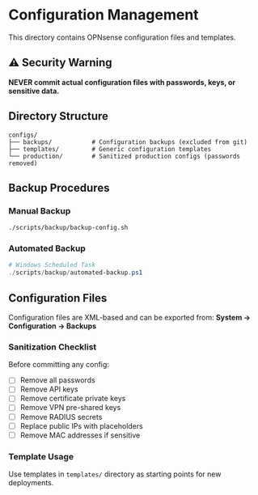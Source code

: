 # Configuration Management

This directory contains OPNsense configuration files and templates.

## ⚠️ Security Warning

**NEVER commit actual configuration files with passwords, keys, or sensitive data.**

## Directory Structure
```
configs/
├── backups/           # Configuration backups (excluded from git)
├── templates/         # Generic configuration templates
└── production/        # Sanitized production configs (passwords removed)
```

## Backup Procedures

### Manual Backup
```bash
./scripts/backup/backup-config.sh
```

### Automated Backup
```powershell
# Windows Scheduled Task
./scripts/backup/automated-backup.ps1
```

## Configuration Files

Configuration files are XML-based and can be exported from:
**System → Configuration → Backups**

### Sanitization Checklist

Before committing any config:
- [ ] Remove all passwords
- [ ] Remove API keys
- [ ] Remove certificate private keys
- [ ] Remove VPN pre-shared keys
- [ ] Remove RADIUS secrets
- [ ] Replace public IPs with placeholders
- [ ] Remove MAC addresses if sensitive

### Template Usage

Use templates in `templates/` directory as starting points for new deployments.
